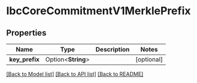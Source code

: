 # IbcCoreCommitmentV1MerklePrefix

## Properties

Name | Type | Description | Notes
------------ | ------------- | ------------- | -------------
**key_prefix** | Option<**String**> |  | [optional]

[[Back to Model list]](../README.md#documentation-for-models) [[Back to API list]](../README.md#documentation-for-api-endpoints) [[Back to README]](../README.md)


